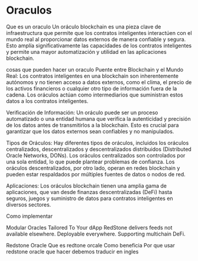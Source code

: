 # Oraculos
Que es un oraculo
Un oráculo blockchain es una pieza clave de infraestructura que permite que los contratos inteligentes interactúen con el mundo real al proporcionar datos externos de manera confiable y segura. Esto amplía significativamente las capacidades de los contratos inteligentes y permite una mayor automatización y utilidad en las aplicaciones blockchain.

 cosas que pueden hacer un oraculo 
 Puente entre Blockchain y el Mundo Real: Los contratos inteligentes en una blockchain son inherentemente autónomos y no tienen acceso a datos externos, como el clima, el precio de los activos financieros o cualquier otro tipo de información fuera de la cadena. Los oráculos actúan como intermediarios que suministran estos datos a los contratos inteligentes.

Verificación de Información: Un oráculo puede ser un proceso automatizado o una entidad humana que verifica la autenticidad y precisión de los datos antes de transmitirlos a la blockchain. Esto es crucial para garantizar que los datos externos sean confiables y no manipulados.

Tipos de Oráculos: Hay diferentes tipos de oráculos, incluidos los oráculos centralizados, descentralizados y descentralizados distribuidos (Distributed Oracle Networks, DONs). Los oráculos centralizados son controlados por una sola entidad, lo que puede plantear problemas de confianza. Los oráculos descentralizados, por otro lado, operan en redes blockchain y pueden estar respaldados por múltiples fuentes de datos o nodos de red.

Aplicaciones: Los oráculos blockchain tienen una amplia gama de aplicaciones, que van desde finanzas descentralizadas (DeFi) hasta seguros, juegos y suministro de datos para contratos inteligentes en diversos sectores.

Como implementar

Modular Oracles
Tailored To Your dApp
RedStone delivers feeds not available elsewhere.
Deployable everywhere. Supporting multichain DeFi.

Redstone Oracle
Que es redtone orcale
Como beneficia
Por que usar redstone oracle
que hacer
debemos traducir en ingles


